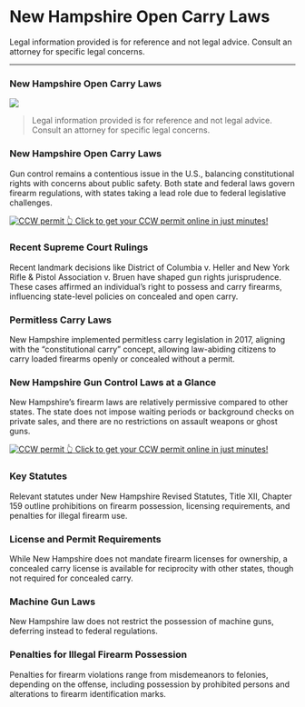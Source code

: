 # New Hampshire Open Carry Laws

Legal information provided is for reference and not legal advice. Consult an attorney for specific legal concerns. 

* * *

### New Hampshire Open Carry Laws

![](https://cdn-images-1.medium.com/max/800/1*qiVdUkOmhc69_x_nMY84FQ.png)

> Legal information provided is for reference and not legal advice. Consult an attorney for specific legal concerns.

### New Hampshire Open Carry Laws

Gun control remains a contentious issue in the U.S., balancing constitutional rights with concerns about public safety. Both state and federal laws govern firearm regulations, with states taking a lead role due to federal legislative challenges.

<a href="https://serp.ly/ccw">
<div>
    <img src="https://cdn-images-1.medium.com/max/1200/1*aCmvRhaa5Xjz4zDZxHzAjg.png" alt="CCW permit">
    👆 Click to get your CCW permit online in just minutes!
</div>
</a>

### Recent Supreme Court Rulings

Recent landmark decisions like District of Columbia v. Heller and New York Rifle & Pistol Association v. Bruen have shaped gun rights jurisprudence. These cases affirmed an individual’s right to possess and carry firearms, influencing state-level policies on concealed and open carry.

### Permitless Carry Laws

New Hampshire implemented permitless carry legislation in 2017, aligning with the “constitutional carry” concept, allowing law-abiding citizens to carry loaded firearms openly or concealed without a permit.

### New Hampshire Gun Control Laws at a Glance

New Hampshire’s firearm laws are relatively permissive compared to other states. The state does not impose waiting periods or background checks on private sales, and there are no restrictions on assault weapons or ghost guns.


<a href="https://serp.ly/ccw">
<div>
    <img src="https://cdn-images-1.medium.com/max/1200/1*TMCVgNoKp2NAtvLSAMkaJg.png" alt="CCW permit">
    👆 Click to get your CCW permit online in just minutes!
</div>
</a>


### Key Statutes

Relevant statutes under New Hampshire Revised Statutes, Title XII, Chapter 159 outline prohibitions on firearm possession, licensing requirements, and penalties for illegal firearm use.

### License and Permit Requirements

While New Hampshire does not mandate firearm licenses for ownership, a concealed carry license is available for reciprocity with other states, though not required for concealed carry.

### Machine Gun Laws

New Hampshire law does not restrict the possession of machine guns, deferring instead to federal regulations.

### Penalties for Illegal Firearm Possession

Penalties for firearm violations range from misdemeanors to felonies, depending on the offense, including possession by prohibited persons and alterations to firearm identification marks.



